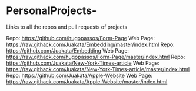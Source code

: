 # PersonalProjects-
Links to all the repos and pull requests of projects

Repo: https://github.com/hugopassos/Form-Page Web Page: https://raw.githack.com/Juakata/Embedding/master/index.html
Repo: https://github.com/Juakata/Embedding Web Page: https://raw.githack.com/hugopassos/Form-Page/master/index.html
Repo: https://github.com/Juakata/New-York-Times-article Web Page: https://raw.githack.com/Juakata/New-York-Times-article/master/index.html
Repo: https://github.com/Juakata/Apple-Website Web Page: https://raw.githack.com/Juakata/Apple-Website/master/index.html

